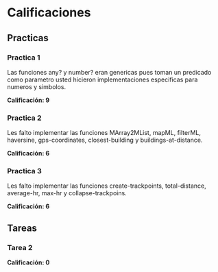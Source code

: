# Calificaciones

## Practicas

### Practica 1

Las funciones any? y number? eran genericas pues toman un predicado como parametro usted hicieron implementaciones especificas para numeros y simbolos.

**Calificación: 9**

### Practica 2

Les falto implementar las funciones MArray2MList, mapML, filterML, haversine,
gps-coordinates, closest-building y buildings-at-distance.

**Calificación: 6**

### Practica 3

Les falto implementar las funciones create-trackpoints, total-distance, 
average-hr, max-hr y collapse-trackpoins.

**Calificación: 6**

## Tareas

### Tarea 2

**Calificación: 0**